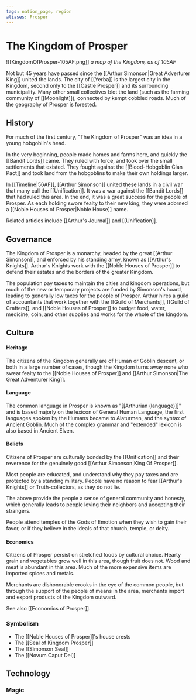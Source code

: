 ```yaml
---
tags: nation_page, region
aliases: Prosper
---
```

# The Kingdom of Prosper
![[KingdomOfProsper-105AF.png]]
*a map of the Kingdom, as of 105AF*

Not but 45 years have passed since the [[Arthur Simonson|Great Adverturer King]] united the lands. The city of [[Yerba]] is the largest city in the Kingdom, second only to the [[Castle Prosper]] and its surrounding municipality. Many other small collectives blot the land (such as the farming community of [[Moonlight]]), connected by kempt cobbled roads. Much of the geography of Prosper is forested. 

## History
For much of the first century, "The Kingdom of Prosper" was an idea in a young hobgoblin's head. 

In the very beginning, people made homes and farms here, and quickly the [[Bandit Lords]] came. They ruled with force, and took over the small settlements that existed. They fought against the [[Blood-Hobgoblin Clan Pact]] and took land from the hobgoblins to make their own holdings larger. 

In [[Timeline|56AF]], [[Arthur Simonson]] united these lands in a civil war that many call the [[Unification]]. It was a war against the [[Bandit Lords]] that had ruled this area. In the end, it was a great success for the people of Prosper. As each holding swore fealty to their new king, they were adorned a [[Noble Houses of Prosper|Noble House]] name.

Related articles include [[Arthur's Journal]] and [[Unification]].

## Governance
The Kingdom of Prosper is a monarchy, headed by the great [[Arthur Simonson]], and enforced by his standing army, known as [[Arthur's Knights]]. Arthur's Knights work with the [[Noble Houses of Prosper]] to defend their estates and the borders of the greater Kingdom.

The population pay taxes to maintain the cities and kingdom operations, but much of the new or temporary projects are funded by Simonson's hoard, leading to generally low taxes for the people of Prosper. Arthur hires a guild of accountants that work together with the [[Guild of Merchants]], [[Guild of Crafters]], and [[Noble Houses of Prosper]] to budget food, water, medicine, coin, and other supplies and works for the whole of the kingdom.

## Culture
#### Heritage
The citizens of the Kingdom generally are of Human or Goblin descent, or both in a large number of cases, though the Kingdom turns away none who swear fealty to the [[Noble Houses of Prosper]] and [[Arthur Simonson|The Great Adventurer King]].

#### Language
The common language in Prosper is known as "[[Arthurian (language)]]" and is based majorly on the lexicon of General Human Language, the first languages spoken by the Humans became to Alaturmen, and the syntax of Ancient Goblin. Much of the complex grammar and "extended" lexicon is also based in Ancient Elven.

#### Beliefs
Citizens of Prosper are culturally bonded by the [[Unification]] and their reverence for the genuinely good [[Arthur Simonson|King Of Prosper]]. 

Most people are educated, and understand why they pay taxes and are protected by a standing military. People have no reason to fear [[Arthur's Knights]] or Truth-collectors, as they do not lie.

The above provide the people a sense of general community and honesty, which generally leads to people loving their neighbors and accepting their strangers.

People attend temples of the Gods of Emotion when they wish to gain their favor, or if they believe in the ideals of that church, temple, or deity. 

#### Economics
Citizens of Prosper persist on stretched foods by cultural choice. Hearty grain and vegetables grow well in this area, though fruit does not. Wood and meat is abundant in this area. Much of the more expensive items are imported spices and metals.

Merchants are dishonorable crooks in the eye of the common people, but through the support of the people of means in the area, merchants import and export products of the Kingdom outward.

See also [[Economics of Prosper]].

### Symbolism
- The [[Noble Houses of Prosper]]'s house crests
- The [[Seal of Kingdom Prosper]]
- The [[Simonson Seal]]
- The [[Novum Caput Dei]]

## Technology
### Magic